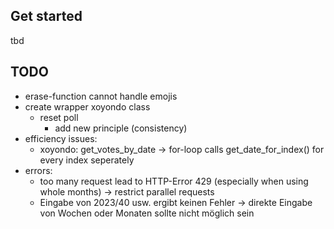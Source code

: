 ## Get started
tbd

## TODO
- erase-function cannot handle emojis
- create wrapper xoyondo class
    - reset poll
        - add new principle (consistency)
- efficiency issues:
    - xoyondo: get_votes_by_date -> for-loop calls get_date_for_index() for every index seperately
- errors:
    - too many request lead to HTTP-Error 429 (especially when using whole months) -> restrict parallel requests
    - Eingabe von 2023/40 usw. ergibt keinen Fehler -> direkte Eingabe von Wochen oder Monaten sollte nicht möglich sein